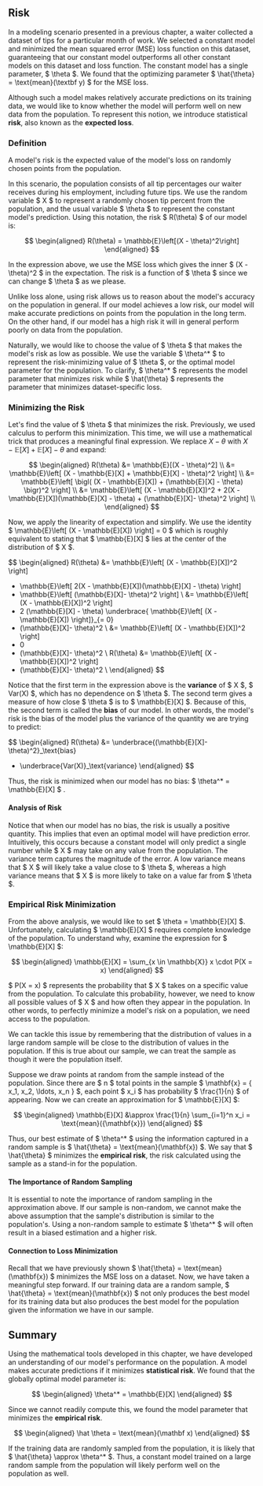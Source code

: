 
## Risk

In a modeling scenario presented in a previous chapter, a waiter collected a dataset of tips for a particular month of work. We selected a constant model and minimized the mean squared error (MSE) loss function on this dataset, guaranteeing that our constant model outperforms all other constant models on this dataset and loss function. The constant model has a single parameter, $ \theta $. We found that the optimizing parameter $ \hat{\theta} = \text{mean}(\textbf y) $ for the MSE loss.

Although such a model makes relatively accurate predictions on its training data, we would like to know whether the model will perform well on new data from the population. To represent this notion, we introduce statistical **risk**, also known as the **expected loss**.

### Definition

A model's risk is the expected value of the model's loss on randomly chosen points from the population.

In this scenario, the population consists of all tip percentages our waiter receives during his employment, including future tips. We use the random variable $ X $ to represent a randomly chosen tip percent from the population, and the usual variable $ \theta $ to represent the constant model's prediction. Using this notation, the risk $ R(\theta) $ of our model is:

$$
\begin{aligned}
R(\theta) = \mathbb{E}\left[(X - \theta)^2\right]
\end{aligned}
$$

In the expression above, we use the MSE loss which gives the inner $ (X - \theta)^2 $ in the expectation. The risk is a function of $ \theta $ since we can change $ \theta $ as we please.

Unlike loss alone, using risk allows us to reason about the model's accuracy on the population in general. If our model achieves a low risk, our model will make accurate predictions on points from the population in the long term. On the other hand, if our model has a high risk it will in general perform poorly on data from the population.

Naturally, we would like to choose the value of $ \theta $ that makes the model's risk as low as possible. We use the variable $ \theta^* $ to represent the risk-minimizing value of $ \theta $, or the optimal model parameter for the population. To clarify, $ \theta^* $ represents the model parameter that minimizes risk while $ \hat{\theta} $ represents the parameter that minimizes dataset-specific loss.

### Minimizing the Risk

Let's find the value of $ \theta $ that minimizes the risk. Previously, we used calculus to perform this minimization. This time, we will use a mathematical trick that produces a meaningful final expression. We replace $X - \theta$ with $X - \mathbb{E}[X] + \mathbb{E}[X] - \theta$ and expand:

$$
\begin{aligned}
R(\theta) &=  \mathbb{E}[(X - \theta)^2] \\
&= \mathbb{E}\left[
  (X - \mathbb{E}[X] + \mathbb{E}[X] - \theta)^2
\right] \\
&= \mathbb{E}\left[
  \bigl( (X - \mathbb{E}[X]) + (\mathbb{E}[X] - \theta) \bigr)^2
\right] \\
&= \mathbb{E}\left[
  (X - \mathbb{E}[X])^2 + 2(X - \mathbb{E}[X])(\mathbb{E}[X] - \theta) + (\mathbb{E}[X]- \theta)^2
\right] \\
\end{aligned}
$$

Now, we apply the linearity of expectation and simplify. We use the identity $ \mathbb{E}\left[ (X - \mathbb{E}[X]) \right] = 0 $ which is roughly equivalent to stating that $ \mathbb{E}[X] $ lies at the center of the distribution of $ X $.

$$
\begin{aligned}
R(\theta) &=
  \mathbb{E}\left[ (X - \mathbb{E}[X])^2 \right]
  + \mathbb{E}\left[ 2(X - \mathbb{E}[X])(\mathbb{E}[X] - \theta) \right]
  + \mathbb{E}\left[ (\mathbb{E}[X]- \theta)^2 \right] \\
&=
  \mathbb{E}\left[ (X - \mathbb{E}[X])^2 \right]
  + 2 (\mathbb{E}[X] - \theta) \underbrace{ \mathbb{E}\left[ (X - \mathbb{E}[X]) \right]}_{= 0}
  + (\mathbb{E}[X]- \theta)^2 \\
&=
  \mathbb{E}\left[ (X - \mathbb{E}[X])^2 \right]
  + 0
  + (\mathbb{E}[X]- \theta)^2 \\
R(\theta) &=
  \mathbb{E}\left[ (X - \mathbb{E}[X])^2 \right]
  + (\mathbb{E}[X]- \theta)^2 \\
\end{aligned}
$$

Notice that the first term in the expression above is the **variance** of $ X $, $ Var(X) $, which has no dependence on $ \theta $. The second term gives a measure of how close $ \theta $ is to $ \mathbb{E}[X] $. Because of this, the second term is called the **bias** of our model. In other words, the model's risk is the bias of the model plus the variance of the quantity we are trying to predict:

$$
\begin{aligned}
R(\theta) &=
  \underbrace{(\mathbb{E}[X]- \theta)^2}_\text{bias}
  + \underbrace{Var(X)}_\text{variance}
\end{aligned}
$$

Thus, the risk is minimized when our model has no bias: $ \theta^* =  \mathbb{E}[X] $ .

#### Analysis of Risk

Notice that when our model has no bias, the risk is usually a positive quantity. This implies that even an optimal model will have prediction error. Intuitively, this occurs because a constant model will only predict a single number while $ X $ may take on any value from the population. The variance term captures the magnitude of the error. A low variance means that $ X $ will likely take a value close to $ \theta $, whereas a high variance means that $ X $ is more likely to take on a value far from $ \theta $.

### Empirical Risk Minimization

From the above analysis, we would like to set $ \theta = \mathbb{E}[X] $. Unfortunately, calculating $ \mathbb{E}[X] $ requires complete knowledge of the population. To understand why, examine the expression for $ \mathbb{E}[X] $:

$$
\begin{aligned}
\mathbb{E}[X] = \sum_{x \in \mathbb{X}} x \cdot P(X = x)
\end{aligned}
$$

$ P(X = x) $ represents the probability that $ X $ takes on a specific value from the population. To calculate this probability, however, we need to know all possible values of $ X $ and how often they appear in the population. In other words, to perfectly minimize a model's risk on a population, we need access to the population.

We can tackle this issue by remembering that the distribution of values in a large random sample will be close to the distribution of values in the population. If this is true about our sample, we can treat the sample as though it were the population itself.

Suppose we draw points at random from the sample instead of the population. Since there are $ n $ total points in the sample $ \mathbf{x} = \{ x_1, x_2, \ldots, x_n \} $, each point $ x_i $ has probability $ \frac{1}{n} $ of appearing. Now we can create an approximation for $ \mathbb{E}[X] $:

$$
\begin{aligned}
\mathbb{E}[X]
&\approx \frac{1}{n} \sum_{i=1}^n x_i = \text{mean}({\mathbf{x}})
\end{aligned}
$$

Thus, our best estimate of $ \theta^* $ using the information captured in a random sample is $ \hat{\theta} = \text{mean}(\mathbf{x}) $. We say that $ \hat{\theta} $ minimizes the **empirical risk**, the risk calculated using the sample as a stand-in for the population.

#### The Importance of Random Sampling

It is essential to note the importance of random sampling in the approximation above. If our sample is non-random, we cannot make the above assumption that the sample's distribution is similar to the population's. Using a non-random sample to estimate $ \theta^* $ will often result in a biased estimation and a higher risk.

#### Connection to Loss Minimization

Recall that we have previously shown $ \hat{\theta} = \text{mean}(\mathbf{x}) $ minimizes the MSE loss on a dataset. Now, we have taken a meaningful step forward. If our training data are a random sample, $ \hat{\theta} = \text{mean}(\mathbf{x}) $ not only produces the best model for its training data but also produces the best model for the population given the information we have in our sample.

## Summary

Using the mathematical tools developed in this chapter, we have developed an understanding of our model's performance on the population. A model makes accurate predictions if it minimizes **statistical risk**. We found that the globally optimal model parameter is:

$$
\begin{aligned}
\theta^* =  \mathbb{E}[X]
\end{aligned}
$$

Since we cannot readily compute this, we found the model parameter that minimizes the **empirical risk**.

$$
\begin{aligned}
\hat \theta = \text{mean}(\mathbf x)
\end{aligned}
$$

If the training data are randomly sampled from the population, it is likely that $ \hat{\theta} \approx \theta^* $. Thus, a constant model trained on a large random sample from the population will likely perform well on the population as well.
